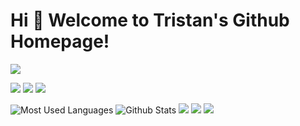 # Hi 🎉 Welcome to Tristan's Github Homepage!

<img src="https://readme-typing-svg.herokuapp.com/?lines=Welcome,%20visitor!;Hello%20My%20World!&font=Roboto" />


[![](https://img.shields.io/badge/-Python-007396?style=for-the-badge&logo=python&logoColor=ffffff)](https://www.python.org/)
[![](https://img.shields.io/badge/-JavaScript-DC143C?style=for-the-badge&logo=javascript&logoColor=ffffff)](https://www.w3school.com.cn/js/index.asp)
<img src="https://visitor-badge.glitch.me/badge?page_id=https://github.com/lixin0824&right_color=blue" />


![Most Used Languages](https://github-readme-stats.vercel.app/api/top-langs/?username=lixin0824&theme=dark&layout=compact)
![Github Stats](https://github-readme-stats.vercel.app/api?username=lixin0824&show_icons=true&theme=dark&count_private=true)
![](https://stats.justsong.cn/api/csdn?id=weixin_43798715&theme=dark)
![](https://stats.justsong.cn/api/bilibili/?id=bili_62617674864&theme=dark)
![](https://activity-graph.herokuapp.com/graph?username=lixin0824&theme=github)

